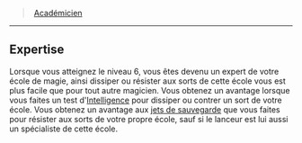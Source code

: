 ﻿---
!GenericItem
Id: wizard_academician_hd.md#expertise
ParentLink: wizard_academician_hd.md#académicien
Name: Expertise
ParentName: Académicien
NameLevel: 2
Attributes:
  Name: Expertise
  Markdown: >+
    ## <!--Name-->Expertise<!--/Name-->


    Lorsque vous atteignez le niveau 6, vous êtes devenu un expert de votre école de magie, ainsi dissiper ou résister aux sorts de cette école vous est plus facile que pour tout autre magicien. Vous obtenez un avantage lorsque vous faites un test d'[Intelligence](hd_abilities_intelligence.md) pour dissiper ou contrer un sort de votre école. Vous obtenez un avantage aux [jets de sauvegarde](hd_abilities_jets_de_sauvegarde.md) que vous faites pour résister aux sorts de votre propre école, sauf si le lanceur est lui aussi un spécialiste de cette école.

AttributesDictionary: >+
  Name: Expertise

  Markdown: >+

    ## <!--Name-->Expertise<!--/Name-->





    Lorsque vous atteignez le niveau 6, vous êtes devenu un expert de votre école de magie, ainsi dissiper ou résister aux sorts de cette école vous est plus facile que pour tout autre magicien. Vous obtenez un avantage lorsque vous faites un test d'[Intelligence](hd_abilities_intelligence.md) pour dissiper ou contrer un sort de votre école. Vous obtenez un avantage aux [jets de sauvegarde](hd_abilities_jets_de_sauvegarde.md) que vous faites pour résister aux sorts de votre propre école, sauf si le lanceur est lui aussi un spécialiste de cette école.



---
> [Académicien](hd_wizard_academician.md)

---

## Expertise

Lorsque vous atteignez le niveau 6, vous êtes devenu un expert de votre école de magie, ainsi dissiper ou résister aux sorts de cette école vous est plus facile que pour tout autre magicien. Vous obtenez un avantage lorsque vous faites un test d'[Intelligence](hd_abilities_intelligence.md) pour dissiper ou contrer un sort de votre école. Vous obtenez un avantage aux [jets de sauvegarde](hd_abilities_jets_de_sauvegarde.md) que vous faites pour résister aux sorts de votre propre école, sauf si le lanceur est lui aussi un spécialiste de cette école.


